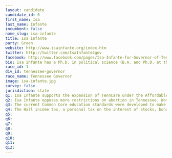 ```yaml
---
layout: candidate
candidate_id: 6
first_name: Isa
last_name: Infante
incumbent: false
name_slug: isa-infante
title: Isa Infante
party: Green
website: http://www.isainfante.org/index.htm
twitter: http://twitter.com/IsaInfante4gov
facebook: http://www.facebook.com/pages/Isa-Infante-for-Governor-of-Tennessee/783179161715406
bio: Isa Infante has a Ph.D. in political science (B.A. and Ph.D. at the University of California; M.A. at Yale) and a law degree (Northeastern School of Law in Boston). Her professional experience has included teaching political science at the university level, an academic deanship, working for the U.S. Department of Education and also at the White House in Washington D.C. In addition, she has been a consultant to a wide range of legal, political, community, and international development organizations. Isa has been on the Board of Directors of organizations in cities where she resided, and has owned several small businesses and been elected to public service in New York, California and Connecticut, and previously ran for Mayor of Knoxville, TN. Currently, Isa Infante is the Coordinating Chair of the Green Party of Knox County, President of the Yale Club of Knoxville, and on the Board of Directors of My Place Performing Arts Center in Knoxville.
race_id: 1
div_id: tennessee-governor
race_name: Tennessee Governor
image: isa-infante.jpg
survey: false
jurisdiction: state
q1: Isa Infante supports the expansion of TennCare under the Affordable Care Act.  Every Tennessee citizen is deserving of affordable, accessible health care.  A healthier Tennessee will result in lower absenteeism at school and work, and in turn improve businesses and schools. Tennessee has already lost millions of dollars in federal money by not expanding TennCare.  Hospitals suffer a financial loss on a daily basis, health care workers are threatened with layoffs, and residents of rural communities are losing access to healthcare. The financial loss Tennessee has already suffered under the decision to not expand TennCare will be compounded by the costs that negligible health care imposes upon our state. Expanding TennCare is necessary for the health and education of Tennessee citizens, and for the Tennessee economy.
q2: Isa Infante opposes more restrictions on abortion in Tennessee. Women and men have the right to make their own personal healthcare decisions.
q3: The current Common Core education standards were developed to make children internationally competitive. Competition is not the goal of education. A new set of standards created with a "child-up" approach rather than a "top-down" approach needs to be created. The Common Core systems in place for school funding and teacher evaluations have resulted in teaching for the test, rather than teaching for the student.  Standards are needed as a measurement tool, but local communities, schools, and teachers, in partnership with state governing boards, should be developing the standards that best help a child to improve. The core of the Common Core standards needs to be thrown away.
q4: The Hall income tax, a personal tax on the interest of stocks, bonds and dividends, brings in over $200 million a year from some of Tennessee's wealthiest individuals. Money from the tax goes back into local communities. Nashville alone could stand to lose $10 million dollars if the Hall income tax is repealed. The repeal is supported by the Koch brothers, and if successful, could result in property taxes being raised. The Hall income tax should be kept in place so local communities can benefit from the originally-intended "trickle-down" effect of capitalism.
q5: 
q6: 
q7: 
q8: 
q9: 
q10: 
q11: 
q12: 
---
```

